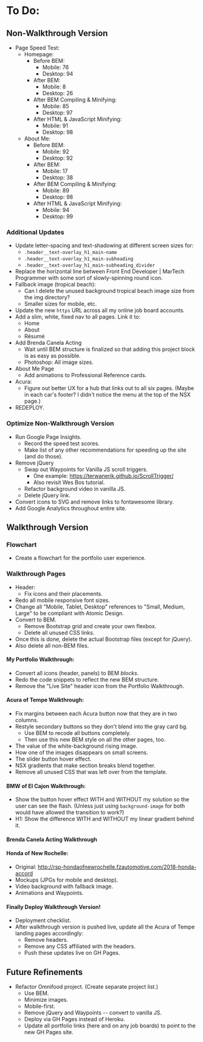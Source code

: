 # To Do:

## Non-Walkthrough Version

- Page Speed Test:
  - Homepage:
    - Before BEM:
      - Mobile: 76
      - Desktop: 94
    - After BEM:
      - Mobile: 8
      - Desktop: 26
    - After BEM Compiling & Minifying:
      - Mobile: 85
      - Desktop: 97
    - After HTML & JavaScript Minifying:
      - Mobile: 91
      - Desktop: 98
  - About Me:
    - Before BEM:
      - Mobile: 92
      - Desktop: 92
    - After BEM:
      - Mobile: 17
      - Desktop: 38
    - After BEM Compiling & Minifying:
      - Mobile: 89
      - Desktop: 98
    - After HTML & JavaScript Minifying:
      - Mobile: 94
      - Desktop: 99


### Additional Updates

- Update letter-spacing and text-shadowing at different screen sizes for:
  - `.header__text-overlay_h1_main-name`
  - `.header__text-overlay_h1_main-subheading`
  - `.header__text-overlay_h1_main-subheading_divider`
- Replace the horizontal line between Front End Developer | MarTech Programmer with some sort of slowly-spinning round icon.
- Fallback image (tropical beach):
  - Can I delete the unused background tropical beach image size from the img directory?
  - Smaller sizes for mobile, etc.
- Update the new `https` URL across all my online job board accounts.
- Add a slim, white, fixed nav to all pages. Link it to:
  - Home
  - About
  - Résumé
- Add Brenda Canela Acting
  - Wait until BEM structure is finalized so that adding this project block is as easy as possible.
  - Photoshop: All image sizes.
- About Me Page
  - Add animations to Professional Reference cards.
- Acura:
  - Figure out better UX for a hub that links out to all six pages. (Maybe in each car's footer? I didn't notice the menu at the top of the NSX page.)
- REDEPLOY.


### Optimize Non-Walkthrough Version

- Run Google Page Insights.
  - Record the speed test scores.
  - Make list of any other recommendations for speeding up the site (and do those).
- Remove jQuery
  - Swap out Waypoints for Vanilla JS scroll triggers.
    - One example: https://terwanerik.github.io/ScrollTrigger/
    - Also revisit Wes Bos tutorial.
  - Refactor background video in vanilla JS.
  - Delete jQuery link.
- Convert icons to SVG and remove links to fontawesome library.
- Add Google Analytics throughout entire site.






## Walkthrough Version


### Flowchart

- Create a flowchart for the portfolio user experience.


### Walkthrough Pages

- Header:
  - Fix icons and their placements.
- Redo all mobile responsive font sizes.
- Change all "Mobile, Tablet, Desktop" references to "Small, Medium, Large" to be compliant with Atomic Design.
- Convert to BEM.
  - Remove Bootstrap grid and create your own flexbox.
  - Delete all unused CSS links.
- Once this is done, delete the actual Bootstrap files (except for jQuery).
- Also delete all non-BEM files.


#### My Portfolio Walkthrough:

- Convert all icons (header, panels) to BEM *blocks*.
- Redo the code snippets to reflect the new BEM structure.
- Remove the "Live Site" header icon from the Portfolio Walkthrough.


#### Acura of Tempe Walkthrough:

- Fix margins between each Acura button now that they are in two columns.
- Restyle secondary buttons so they don't blend into the gray card bg.
  - Use BEM to recode all buttons completely.
  - Then use this new BEM style on all the other pages, too.
- The value of the white-background rising image.
- How one of the images disappears on small screens.
- The slider button hover effect.
- NSX gradients that make section breaks blend together.
- Remove all unused CSS that was left over from the template.


#### BMW of El Cajon Walkthrough:

- Show the button hover effect WITH and WITHOUT my solution so the user can see the flash. (Unless just using `background-image` for both would have allowed the transition to work?)
- H1: Show the difference WITH and WITHOUT my linear gradient behind it.


#### Brenda Canela Acting Walkthrough



#### Honda of New Rochelle:

- Original: http://rsp-hondaofnewrochelle.fzautomotive.com/2018-honda-accord
- Mockups (JPGs for mobile and desktop).
- Video background with fallback image.
- Animations and Waypoints.


#### Finally Deploy Walkthrough Version!

- Deployment checklist.
- After walkthrough version is pushed live, update all the Acura of Tempe landing pages accordingly:
  - Remove headers.
  - Remove any CSS affiliated with the headers.
  - Push these updates live on GH Pages.


## Future Refinements

- Refactor Omnifood project. (Create separate project list.)
  - Use BEM.
  - Minimize images.
  - Mobile-first.
  - Remove jQuery and Waypoints -- convert to vanilla JS.
  - Deploy via GH Pages instead of Heroku.
  - Update all portfolio links (here and on any job boards) to point to the new GH Pages site.